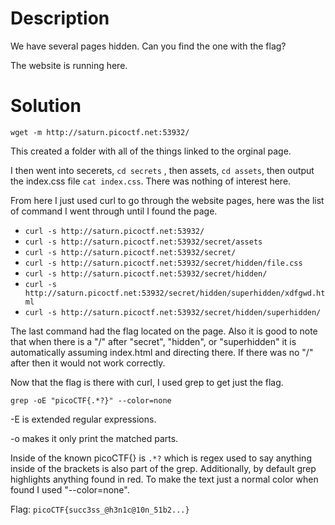 # Description

We have several pages hidden. Can you find the one with the flag?

The website is running here.

# Solution

```wget -m http://saturn.picoctf.net:53932/```

This created a folder with all of the things linked to the orginal page.

I then went into secerets, ```cd secrets``` , then assets, ```cd assets```, then output the index.css file ```cat index.css```. There was nothing of interest here.

From here I just used curl to go through the website pages, here was the list of command I went through until I found the page.
* ```curl -s http://saturn.picoctf.net:53932/```
* ```curl -s http://saturn.picoctf.net:53932/secret/assets```
* ```curl -s http://saturn.picoctf.net:53932/secret/```
* ```curl -s http://saturn.picoctf.net:53932/secret/hidden/file.css```
* ```curl -s http://saturn.picoctf.net:53932/secret/hidden/```
* ```curl -s http://saturn.picoctf.net:53932/secret/hidden/superhidden/xdfgwd.html```
* ```curl -s http://saturn.picoctf.net:53932/secret/hidden/superhidden/```

The last command had the flag located on the page. Also it is good to note that when there is a "/" after "secret", "hidden", or "superhidden" it is automatically assuming index.html and directing there. If there was no "/" after then it would not work correctly.

Now that the flag is there with curl, I used grep to get just the flag.

```grep -oE "picoCTF{.*?}" --color=none```

-E is extended regular expressions.

-o makes it only print the matched parts.

Inside of the known picoCTF{} is ```.*?``` which is regex used to say anything inside of the brackets is also part of the grep. Additionally, by default grep highlights anything found in red. To make the text just a normal color when found I used "--color=none".

Flag: ```picoCTF{succ3ss_@h3n1c@10n_51b2...}```
